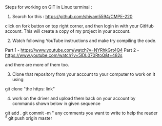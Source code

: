Steps for working on GIT in Linux terminal :

1) Search for this : https://github.com/shivam5594/CMPE-220

click on fork button on top right corner, and then login in with your GitHub account. This will create a copy of my project in your account.

2) Watch following YouTube instructions and make try compiling the code.

Part 1 - https://www.youtube.com/watch?v=NYRhkGrt4Q4
Part 2 - https://www.youtube.com/watch?v=5IDL070RtoQ&t=482s

and there are more of them too.

3) Clone that repository from your account to your computer to work on it using

git clone "the https: link"

4) work on the driver and upload them back on your account by commands shown below in given sequence

git add .
git commit -m " any comments you want to write to help the reader "
git push origin master 
